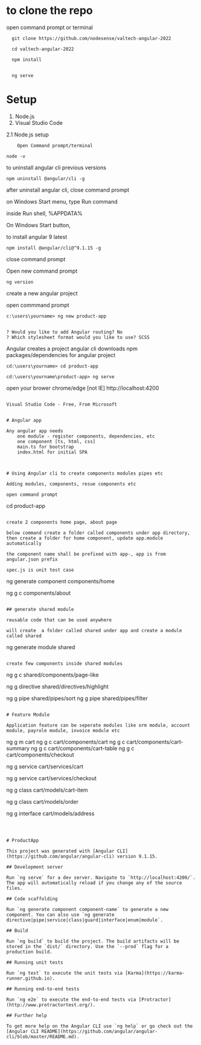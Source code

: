 # to clone the repo


open command prompt or terminal

```
  git clone https://github.com/nodesense/valtech-angular-2022

  cd valtech-angular-2022

  npm install


  ng serve
```



# Setup 

1. Node.js 
2. Visual Studio Code

  2.1 Node.js setup

        Open Command prompt/terminal

```
node -v
```



to uninstall angular cli previous versions
```
npm uninstall @angular/cli -g
```

after uninstall angular cli, close command prompt

on Windows Start menu,
type Run command

inside Run shell, %APPDATA%

On Windows Start button, 

to install angular 9 latest

```
npm install @angular/cli@^9.1.15 -g
```

close command prompt

Open new command prompt

```
ng version 
```

create a new angular project

open commmand prompt

```
c:\users\yourname> ng new product-app 
```
```

? Would you like to add Angular routing? No
? Which stylesheet format would you like to use? SCSS 
```

Angular creates a project
angular cli downloads npm packages/dependencies for angular project

```
cd:\users\yourname> cd product-app

cd:\users\yourname\product-app> ng serve 
```

open your brower chrome/edge [not IE] http://localhost:4200

```

Visual Studio Code - Free, From Microsoft


# Angular app

Any angular app needs 
    one module - register components, dependencies, etc
    one component [ts, html, css]
    main.ts for bootstrap
    index.html for initial SPA



# Using Angular cli to create components modules pipes etc

Adding modules, components, resue components etc 

open command prompt

```
cd product-app
```

create 2 components home page, about page

below command create a folder called components under app directory,
then create a folder for home component, update app.module automatically

the component name shall be prefixed with app-, app is from angular.json prefix

spec.js is unit test case

```
ng generate component components/home

ng g   c  components/about
```

## generate shared module

reusable code that can be used anywhere

will create  a folder called shared under app and create a module called shared

```
ng generate module shared
```

create few components inside shared modules

```
ng g   c  shared/components/page-like

ng g  directive shared/directives/highlight

ng g pipe shared/pipes/sort
ng g pipe shared/pipes/filter

```

# Feature Module 

Application feature can be seperate modules like orm module, account module, payrole module, invoice module etc

```
ng g m cart
ng g c cart/components/cart
ng g c cart/components/cart-summary
ng g c cart/components/cart-table
ng g c cart/components/checkout

ng g service cart/services/cart


ng g service cart/services/checkout

ng g class cart/models/cart-item

ng g class cart/models/order

ng g interface cart/models/address

```



# ProductApp

This project was generated with [Angular CLI](https://github.com/angular/angular-cli) version 9.1.15.

## Development server

Run `ng serve` for a dev server. Navigate to `http://localhost:4200/`. The app will automatically reload if you change any of the source files.

## Code scaffolding

Run `ng generate component component-name` to generate a new component. You can also use `ng generate directive|pipe|service|class|guard|interface|enum|module`.

## Build

Run `ng build` to build the project. The build artifacts will be stored in the `dist/` directory. Use the `--prod` flag for a production build.

## Running unit tests

Run `ng test` to execute the unit tests via [Karma](https://karma-runner.github.io).

## Running end-to-end tests

Run `ng e2e` to execute the end-to-end tests via [Protractor](http://www.protractortest.org/).

## Further help

To get more help on the Angular CLI use `ng help` or go check out the [Angular CLI README](https://github.com/angular/angular-cli/blob/master/README.md).
